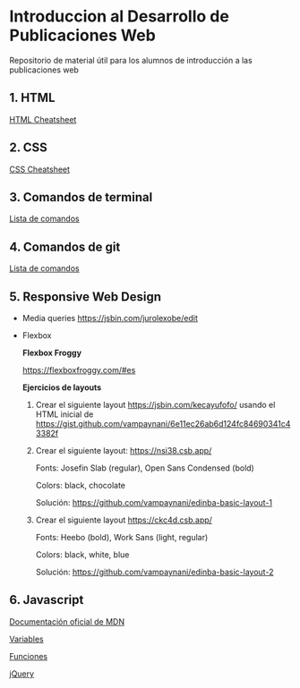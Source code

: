 # Introduccion al Desarrollo de Publicaciones Web
Repositorio de material útil para los alumnos de introducción a las publicaciones web

## 1. HTML

[HTML Cheatsheet](files/HTML5-cheat-sheet.pdf)

## 2. CSS

[CSS Cheatsheet](files/css-cheat-sheet.pdf)

## 3. Comandos de terminal
[Lista de comandos](terminal.md)

## 4. Comandos de git
[Lista de comandos](git.md)

## 5. Responsive Web Design
  - Media queries
  https://jsbin.com/jurolexobe/edit
  
  - Flexbox
  
    **Flexbox Froggy**
  
    https://flexboxfroggy.com/#es
  
    **Ejercicios de layouts**
  
    1. Crear el siguiente layout https://jsbin.com/kecayufofo/ usando el HTML inicial de https://gist.github.com/vampaynani/6e11ec26ab6d124fc84690341c43382f
    
    2. Crear el siguiente layout: https://nsi38.csb.app/
        
        Fonts: Josefin Slab (regular), Open Sans Condensed (bold)
        
        Colors: black, chocolate
        
        Solución: https://github.com/vampaynani/edinba-basic-layout-1
    
    3. Crear el siguiente layout https://ckc4d.csb.app/
    
        Fonts: Heebo (bold), Work Sans (light, regular)
        
        Colors: black, white, blue
        
        Solución: https://github.com/vampaynani/edinba-basic-layout-2
        
## 6. Javascript
[Documentación oficial de MDN](https://developer.mozilla.org/es/docs/Web/JavaScript)

[Variables](variables.md)

[Funciones](funciones.md)

[jQuery](jquery.md)
